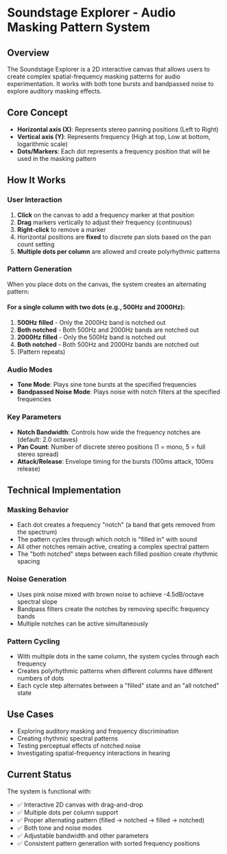 # Soundstage Explorer - Audio Masking Pattern System

## Overview
The Soundstage Explorer is a 2D interactive canvas that allows users to create complex spatial-frequency masking patterns for audio experimentation. It works with both tone bursts and bandpassed noise to explore auditory masking effects.

## Core Concept
- **Horizontal axis (X)**: Represents stereo panning positions (Left to Right)
- **Vertical axis (Y)**: Represents frequency (High at top, Low at bottom, logarithmic scale)
- **Dots/Markers**: Each dot represents a frequency position that will be used in the masking pattern

## How It Works

### User Interaction
1. **Click** on the canvas to add a frequency marker at that position
2. **Drag** markers vertically to adjust their frequency (continuous)
3. **Right-click** to remove a marker
4. Horizontal positions are **fixed** to discrete pan slots based on the pan count setting
5. **Multiple dots per column** are allowed and create polyrhythmic patterns

### Pattern Generation
When you place dots on the canvas, the system creates an alternating pattern:

#### For a single column with two dots (e.g., 500Hz and 2000Hz):
1. **500Hz filled** - Only the 2000Hz band is notched out
2. **Both notched** - Both 500Hz and 2000Hz bands are notched out  
3. **2000Hz filled** - Only the 500Hz band is notched out
4. **Both notched** - Both 500Hz and 2000Hz bands are notched out
5. (Pattern repeats)

### Audio Modes
- **Tone Mode**: Plays sine tone bursts at the specified frequencies
- **Bandpassed Noise Mode**: Plays noise with notch filters at the specified frequencies

### Key Parameters
- **Notch Bandwidth**: Controls how wide the frequency notches are (default: 2.0 octaves)
- **Pan Count**: Number of discrete stereo positions (1 = mono, 5 = full stereo spread)
- **Attack/Release**: Envelope timing for the bursts (100ms attack, 100ms release)

## Technical Implementation

### Masking Behavior
- Each dot creates a frequency "notch" (a band that gets removed from the spectrum)
- The pattern cycles through which notch is "filled in" with sound
- All other notches remain active, creating a complex spectral pattern
- The "both notched" steps between each filled position create rhythmic spacing

### Noise Generation
- Uses pink noise mixed with brown noise to achieve -4.5dB/octave spectral slope
- Bandpass filters create the notches by removing specific frequency bands
- Multiple notches can be active simultaneously

### Pattern Cycling
- With multiple dots in the same column, the system cycles through each frequency
- Creates polyrhythmic patterns when different columns have different numbers of dots
- Each cycle step alternates between a "filled" state and an "all notched" state

## Use Cases
- Exploring auditory masking and frequency discrimination
- Creating rhythmic spectral patterns
- Testing perceptual effects of notched noise
- Investigating spatial-frequency interactions in hearing

## Current Status
The system is functional with:
- ✅ Interactive 2D canvas with drag-and-drop
- ✅ Multiple dots per column support
- ✅ Proper alternating pattern (filled -> notched -> filled -> notched)
- ✅ Both tone and noise modes
- ✅ Adjustable bandwidth and other parameters
- ✅ Consistent pattern generation with sorted frequency positions